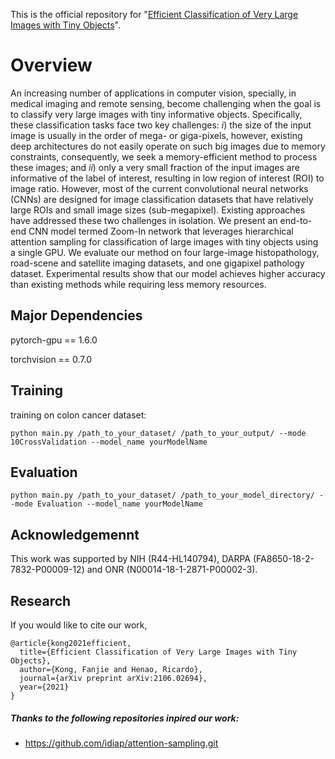 This is the official repository for "[Efficient Classification of Very Large Images with Tiny Objects](https://arxiv.org/abs/2106.02694)".

# Overview
An increasing number of applications in computer vision, specially, in medical imaging and remote sensing, become challenging when the goal is to classify very large images with tiny informative objects. 
Specifically, these classification tasks face two key challenges: $i$) the size of the input image is usually in the order of mega- or giga-pixels, however, existing deep architectures do not easily operate on such big images due to memory constraints, consequently, we seek a memory-efficient method to process these images; and $ii$) only a very small fraction of the input images are informative of the label of interest, resulting in low region of interest (ROI) to image ratio.
However, most of the current convolutional neural networks (CNNs) are designed for image classification datasets that have relatively large ROIs and small image sizes (sub-megapixel).
Existing approaches have addressed these two challenges in isolation.
We present an end-to-end CNN model termed Zoom-In network that leverages hierarchical attention sampling for classification of large images with tiny objects using a single GPU.
We evaluate our method on four large-image histopathology, road-scene and satellite imaging datasets, and one gigapixel pathology dataset.
Experimental results show that our model achieves higher accuracy than existing methods while requiring less memory resources.

## Major Dependencies

pytorch-gpu == 1.6.0

torchvision == 0.7.0 

## Training
training on colon cancer dataset:

    python main.py /path_to_your_dataset/ /path_to_your_output/ --mode 10CrossValidation --model_name yourModelName
    
## Evaluation

    python main.py /path_to_your_dataset/ /path_to_your_model_directory/ --mode Evaluation --model_name yourModelName
    
## Acknowledgemennt
This work was supported by NIH (R44-HL140794), DARPA (FA8650-18-2-7832-P00009-12) and ONR (N00014-18-1-2871-P00002-3).

## Research

If you would like to cite our work,

    @article{kong2021efficient,
      title={Efficient Classification of Very Large Images with Tiny Objects},
      author={Kong, Fanjie and Henao, Ricardo},
      journal={arXiv preprint arXiv:2106.02694},
      year={2021}
    }
    
##### Thanks to the following repositories inpired our work: 
- https://github.com/idiap/attention-sampling.git
